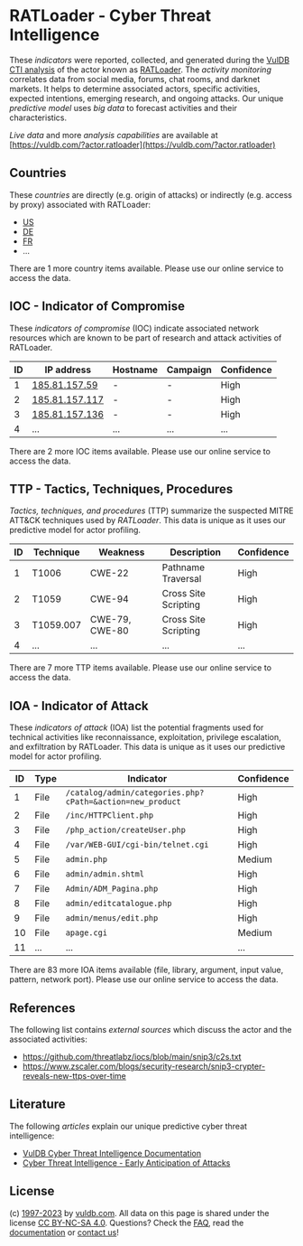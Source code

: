# RATLoader - Cyber Threat Intelligence

These _indicators_ were reported, collected, and generated during the [VulDB CTI analysis](https://vuldb.com/?kb.cti) of the actor known as [RATLoader](https://vuldb.com/?actor.ratloader). The _activity monitoring_ correlates data from social media, forums, chat rooms, and darknet markets. It helps to determine associated actors, specific activities, expected intentions, emerging research, and ongoing attacks. Our unique _predictive model_ uses _big data_ to forecast activities and their characteristics.

_Live data_ and more _analysis capabilities_ are available at [https://vuldb.com/?actor.ratloader](https://vuldb.com/?actor.ratloader)

## Countries

These _countries_ are directly (e.g. origin of attacks) or indirectly (e.g. access by proxy) associated with RATLoader:

* [US](https://vuldb.com/?country.us)
* [DE](https://vuldb.com/?country.de)
* [FR](https://vuldb.com/?country.fr)
* ...

There are 1 more country items available. Please use our online service to access the data.

## IOC - Indicator of Compromise

These _indicators of compromise_ (IOC) indicate associated network resources which are known to be part of research and attack activities of RATLoader.

ID | IP address | Hostname | Campaign | Confidence
-- | ---------- | -------- | -------- | ----------
1 | [185.81.157.59](https://vuldb.com/?ip.185.81.157.59) | - | - | High
2 | [185.81.157.117](https://vuldb.com/?ip.185.81.157.117) | - | - | High
3 | [185.81.157.136](https://vuldb.com/?ip.185.81.157.136) | - | - | High
4 | ... | ... | ... | ...

There are 2 more IOC items available. Please use our online service to access the data.

## TTP - Tactics, Techniques, Procedures

_Tactics, techniques, and procedures_ (TTP) summarize the suspected MITRE ATT&CK techniques used by _RATLoader_. This data is unique as it uses our predictive model for actor profiling.

ID | Technique | Weakness | Description | Confidence
-- | --------- | -------- | ----------- | ----------
1 | T1006 | CWE-22 | Pathname Traversal | High
2 | T1059 | CWE-94 | Cross Site Scripting | High
3 | T1059.007 | CWE-79, CWE-80 | Cross Site Scripting | High
4 | ... | ... | ... | ...

There are 7 more TTP items available. Please use our online service to access the data.

## IOA - Indicator of Attack

These _indicators of attack_ (IOA) list the potential fragments used for technical activities like reconnaissance, exploitation, privilege escalation, and exfiltration by RATLoader. This data is unique as it uses our predictive model for actor profiling.

ID | Type | Indicator | Confidence
-- | ---- | --------- | ----------
1 | File | `/catalog/admin/categories.php?cPath=&action=new_product` | High
2 | File | `/inc/HTTPClient.php` | High
3 | File | `/php_action/createUser.php` | High
4 | File | `/var/WEB-GUI/cgi-bin/telnet.cgi` | High
5 | File | `admin.php` | Medium
6 | File | `admin/admin.shtml` | High
7 | File | `Admin/ADM_Pagina.php` | High
8 | File | `admin/editcatalogue.php` | High
9 | File | `admin/menus/edit.php` | High
10 | File | `apage.cgi` | Medium
11 | ... | ... | ...

There are 83 more IOA items available (file, library, argument, input value, pattern, network port). Please use our online service to access the data.

## References

The following list contains _external sources_ which discuss the actor and the associated activities:

* https://github.com/threatlabz/iocs/blob/main/snip3/c2s.txt
* https://www.zscaler.com/blogs/security-research/snip3-crypter-reveals-new-ttps-over-time

## Literature

The following _articles_ explain our unique predictive cyber threat intelligence:

* [VulDB Cyber Threat Intelligence Documentation](https://vuldb.com/?kb.cti)
* [Cyber Threat Intelligence - Early Anticipation of Attacks](https://www.scip.ch/en/?labs.20201022)

## License

(c) [1997-2023](https://vuldb.com/?kb.changelog) by [vuldb.com](https://vuldb.com/?kb.about). All data on this page is shared under the license [CC BY-NC-SA 4.0](https://creativecommons.org/licenses/by-nc-sa/4.0/). Questions? Check the [FAQ](https://vuldb.com/?kb.faq), read the [documentation](https://vuldb.com/?kb) or [contact us](https://vuldb.com/?contact)!

